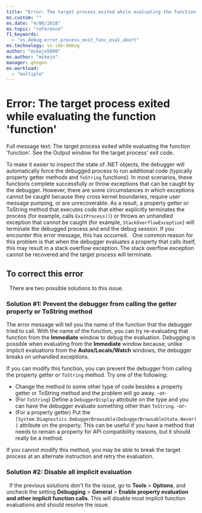 ```yaml
---
title: "Error: The target process exited while evaluating the function &#39;function&#39; | Microsoft Docs"
ms.custom: ""
ms.date: "4/06/2018"
ms.topic: "reference"
f1_keywords: 
  - "vs.debug.error.process_exit_func_eval_abort"
ms.technology: vs-ide-debug
author: "mikejo5000"
ms.author: "mikejo"
manager: ghogen
ms.workload: 
  - "multiple"
---
```

# Error: The target process exited while evaluating the function &#39;function&#39;

Full message text: The target process exited while evaluating the function 'function'. See the Output window for the target process' exit code.

To make it easier to inspect the state of .NET objects, the debugger will automatically force the debugged process to run additional code (typically property getter methods and `ToString` functions). In most scenarios, these functions complete successfully or throw exceptions that can be caught by the debugger. However, there are some circumstances in which exceptions cannot be caught because they cross kernel boundaries, require user message pumping, or are unrecoverable. As a result, a property getter or ToString method that executes code that either explicitly terminates the process (for example, calls `ExitProcess()`) or throws an unhandled exception that cannot be caught (for example, `StackOverflowException`) will terminate the debugged process and end the debug session. If you encounter this error message, this has occurred.
 
One common reason for this problem is that when the debugger evaluates a property that calls itself, this may result in a stack overflow exception. The stack overflow exception cannot be recovered and the target process will terminate.
 
## To correct this error
 
There are two possible solutions to this issue.
 
### Solution #1: Prevent the debugger from calling the getter property or ToString method 

The error message will tell you the name of the function that the debugger tried to call. With the name of the function, you can try re-evaluating that function from the **Immediate** window to debug the evaluation. Debugging is possible when evaluating from the **Immediate** window because, unlike implicit evaluations from the **Autos/Locals/Watch** windows, the debugger breaks on unhandled exceptions.

If you can modify this function, you can prevent the debugger from calling the property getter or `ToString` method. Try one of the following:
 
* Change the method to some other type of code besides a property getter or ToString method and the problem will go away.
    -or-
* (For `ToString`) Define a `DebuggerDisplay` attribute on the type and you can have the debugger evaluate something other than `ToString`.
    -or-
* (For a property getter) Put the `[System.Diagnostics.DebuggerBrowsable(DebuggerBrowsableState.Never)]` attribute on the property. This can be useful if you have a method that needs to remain a property for API compatibility reasons, but it should really be a method.

If you cannot modify this method, you may be able to break the target process at an alternate instruction and retry the evaluation.
 
### Solution #2: Disable all implicit evaluation
 
If the previous solutions don't fix the issue, go to **Tools** > **Options**, and uncheck the setting **Debugging** > **General** > **Enable property evaluation and other implicit function calls**. This will disable most implicit function evaluations and should resolve the issue.



  
